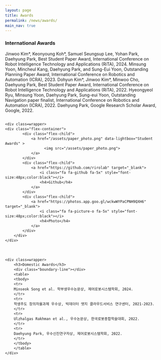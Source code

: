 ```yaml
---
layout: page
title: Awards
permalink: /news/awards/
main_nav: true
---
```


<content class=page-content>
    <div class=wrapper>
        <h3>International Awards</h3>
        <div class="boundary-line"></div>
        <table>
        <tbody>
        <tr>
        Jinwoo Kim*, Keonyoung Koh*, Samuel Seungsup Lee, Yohan Park, Daehyung Park, Best Student Paper Award, International Conference on Robot Intelligence Technology and Applications (RiTA), 2024.        
        </tr>
        <tr>
        Minsung Yoon, Mincheul Kang, Daehyung Park, and Sung-Eui Yoon, Outstanding Planning Paper Award, International Conference on Robotics and Automation (ICRA), 2023.
        </tr>
        <tr>
        Dohyun Kim*, Jinwoo Kim*, Minwoo Cho, Daehyung Park, Best Student Paper Award, International Conference on Robot Intelligence Technology and Applications (RiTA), 2022.
        </tr>
        <tr>
        Hyeongyeol Ryu, Minsung Yoon, Daehyung Park, Sung-eui Yoon, Outstanding Navigation paper finalist, International Conference on Robotics and Automation (ICRA), 2022.
        </tr>
        <tr>
        Daehyung Park, Google Research Scholar Award, Google, 2022.
        </tr>
        </tbody>
        </table>        
    </div>

    <div class=wrapper>
	<div class="flex-container">
            <div class="flex-child">
                <a href="/assets/paper_photo.png" data-lightbox="Student Awards" >
                      <img src="/assets/paper_photo.png">
                </a>
            </div>
            <div class="flex-child">                
                <a href="https://github.com/rirolab" target="_blank">
                    <i class="fa fa-github fa-5x" style="font-size:48px;color:black"></i>
                    <h4>Github</h4>
                </a>
            </div>
            <div class="flex-child">                
                <a href="https://photos.app.goo.gl/wckwWYPaCPNH9QXH6" target="_blank">
                    <i class="fa fa-picture-o fa-5x" style="font-size:48px;color:black"></i>
                    <h4>Photo</h4>
                </a>
            </div>
        </div>
    </div>



    <div class=wrapper>
        <h3>Domestic Awards</h3>
        <div class="boundary-line"></div>
        <table>
        <tbody>
        <tr>
        Minseok Song et al. 학부생우수논문상, 제어로봇시스템학회, 2024.        
        </tr>
        <tr>
        학생주도 창의자율과제 우수상, 빅데이터 엣지 클라우드서비스 연구센터, 2021-2023.
        </tr>
        <tr>
        Ulzhalgas Rakhman et al., 우수논문상, 한국로봇종합학술대회, 2022.
        </tr>
        <tr>
        Daehyung Park, 우수신진연구자상, 제어로봇시스템학회, 2022.
        </tr>
        </tbody>
        </table>        
    </div>

<td markdown="span">
</td>











